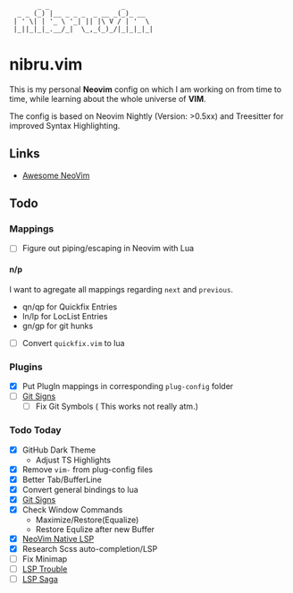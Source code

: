 ```
       _ _                  _       
  _ _ (_) |__ _ _ _  _ __ _(_)_ __  
 | ' \| | '_ \ '_| || |\ V / | '  \ 
 |_||_|_|_.__/_|  \_,_(_)_/|_|_|_|_|
```

# nibru.vim

This is my personal **Neovim** config on which I am working on from time to time, while learning about the whole universe of **VIM**.

The config is based on Neovim Nightly (Version: >0.5xx) and Treesitter for improved Syntax Highlighting.

## Links

- [Awesome NeoVim](https://github.com/rockerBOO/awesome-neovim)

## Todo

### Mappings

- [ ] Figure out piping/escaping in Neovim with Lua

#### n/p

I want to agregate all mappings regarding `next` and `previous`.

- qn/qp for Quickfix Entries
- ln/lp for LocList Entries
- gn/gp for git hunks

- [ ] Convert `quickfix.vim` to lua

### Plugins

- [x] Put PlugIn mappings in corresponding `plug-config` folder
- [ ] [Git Signs](https://github.com/lewis6991/gitsigns.nvim)
  - [ ] Fix Git Symbols ( This works not really atm.)

### Todo Today

- [x] GitHub Dark Theme
  - Adjust TS Highlights
- [x] Remove `vim-` from plug-config files
- [x] Better Tab/BufferLine 
- [x] Convert general bindings to lua
- [x] [Git Signs](https://github.com/lewis6991/gitsigns.nvim)
- [x] Check Window Commands
  - Maximize/Restore(Equalize)
  - Restore Equlize after new Buffer
- [x] [NeoVim Native LSP](https://www.chrisatmachine.com/Neovim/27-native-lsp/)
- [x] Research Scss auto-completion/LSP
- [ ] Fix Minimap
- [ ] [LSP Trouble](https://github.com/folke/lsp-trouble.nvim)
- [ ] [LSP Saga](https://github.com/glepnir/lspsaga.nvim)
